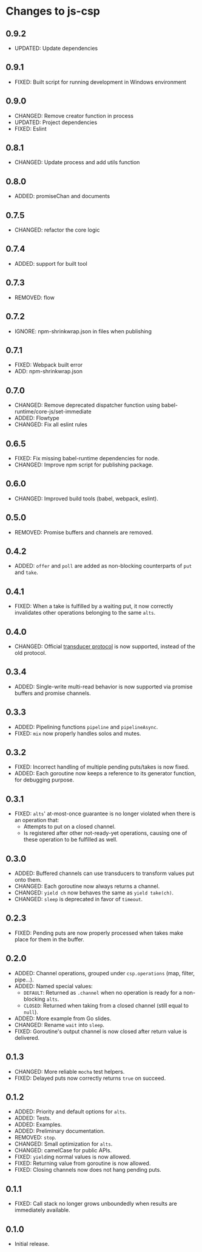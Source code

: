 # Changes to js-csp

## 0.9.2
- UPDATED: Update dependencies

## 0.9.1
- FIXED: Built script for running development in Windows environment

## 0.9.0
- CHANGED: Remove creator function in process
- UPDATED: Project dependencies
- FIXED: Eslint

## 0.8.1
- CHANGED: Update process and add utils function

## 0.8.0
- ADDED: promiseChan and documents

## 0.7.5
- CHANGED: refactor the core logic

## 0.7.4
- ADDED: support for built tool

## 0.7.3
- REMOVED: flow

## 0.7.2
- IGNORE: npm-shrinkwrap.json in files when publishing

## 0.7.1
- FIXED: Webpack built error
- ADD: npm-shrinkwrap.json

## 0.7.0
- CHANGED: Remove deprecated dispatcher function using babel-runtime/core-js/set-immediate
- ADDED: Flowtype
- CHANGED: Fix all eslint rules

## 0.6.5
- FIXED: Fix missing babel-runtime dependencies for node.
- CHANGED: Improve npm script for publishing package.

## 0.6.0
- CHANGED: Improved build tools (babel, webpack, eslint).

## 0.5.0
- REMOVED: Promise buffers and channels are removed.

## 0.4.2
- ADDED: `offer` and `poll` are added as non-blocking counterparts of `put` and `take`.

## 0.4.1

- FIXED: When a take is fulfilled by a waiting put, it now correctly invalidates other operations belonging to the same `alts`.

## 0.4.0

- CHANGED: Official [transducer protocol](https://github.com/cognitect-labs/transducers-js/issues/20) is now supported, instead of the old protocol.

## 0.3.4
- ADDED: Single-write multi-read behavior is now supported via promise buffers and promise channels.

## 0.3.3
- ADDED: Pipelining functions `pipeline` and `pipelineAsync`.
- FIXED: `mix` now properly handles solos and mutes.

## 0.3.2
- FIXED: Incorrect handling of multiple pending puts/takes is now fixed.
- ADDED: Each goroutine now keeps a reference to its generator function, for debugging purpose.

## 0.3.1
- FIXED: `alts`' at-most-once guarantee is no longer violated when there is an operation that:
  + Attempts to put on a closed channel.
  + Is registered after other not-ready-yet operations, causing one of these operation to be fulfilled as well.

## 0.3.0
- ADDED: Buffered channels can use transducers to transform values put onto them.
- CHANGED: Each goroutine now always returns a channel.
- CHANGED: `yield ch` now behaves the same as `yield take(ch)`.
- CHANGED: `sleep` is deprecated in favor of `timeout`.

## 0.2.3
- FIXED: Pending puts are now properly processed when takes make place for them in the buffer.

## 0.2.0
- ADDED: Channel operations, grouped under `csp.operations` (map, filter, pipe...).
- ADDED: Named special values:
  + `DEFAULT`: Returned as `.channel` when no operation is ready for a non-blocking `alts`.
  + `CLOSED`: Returned when taking from a closed channel (still equal to `null`).
- ADDED: More example from Go slides.
- CHANGED: Rename `wait` into `sleep`.
- FIXED: Goroutine's output channel is now closed after return value is delivered.

## 0.1.3

- CHANGED: More reliable `mocha` test helpers.
- FIXED: Delayed puts now correctly returns `true` on succeed.

## 0.1.2

- ADDED: Priority and default options for `alts`.
- ADDED: Tests.
- ADDED: Examples.
- ADDED: Preliminary documentation.
- REMOVED: `stop`.
- CHANGED: Small optimization for `alts`.
- CHANGED: camelCase for public APIs.
- FIXED: `yield`ing normal values is now allowed.
- FIXED: Returning value from goroutine is now allowed.
- FIXED: Closing channels now does not hang pending puts.

## 0.1.1

- FIXED: Call stack no longer grows unboundedly when results are immediately available.

## 0.1.0

- Initial release.
